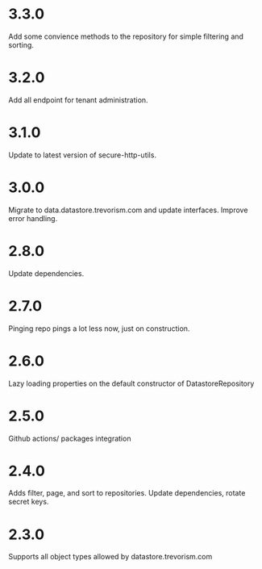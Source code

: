 # 3.3.0

Add some convience methods to the repository for simple filtering and sorting.

# 3.2.0

Add all endpoint for tenant administration.

# 3.1.0

Update to latest version of secure-http-utils.

# 3.0.0

Migrate to data.datastore.trevorism.com and update interfaces. Improve error handling.

# 2.8.0

Update dependencies.

# 2.7.0

Pinging repo pings a lot less now, just on construction.

# 2.6.0

Lazy loading properties on the default constructor of DatastoreRepository

# 2.5.0

Github actions/ packages integration

# 2.4.0

Adds filter, page, and sort to repositories.
Update dependencies, rotate secret keys.

# 2.3.0

Supports all object types allowed by datastore.trevorism.com

